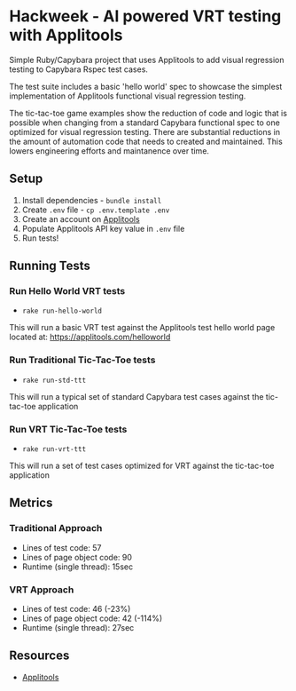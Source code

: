 # Hackweek - AI powered VRT testing with Applitools

Simple Ruby/Capybara project that uses Applitools to add visual regression testing to Capybara Rspec test cases.

The test suite includes a basic 'hello world' spec to showcase the simplest implementation of Applitools functional visual regression testing.

The tic-tac-toe game examples show the reduction of code and logic that is possible when changing from a standard Capybara functional spec to one optimized for visual regression testing. There are substantial reductions in the amount of automation code that needs to created and maintained. This lowers engineering efforts and maintanence over time.

## Setup

1. Install dependencies - `bundle install`
2. Create `.env` file - `cp .env.template .env`
3. Create an account on [Applitools](https://applitools.com/)
3. Populate Applitools API key value in `.env` file
4. Run tests!

## Running Tests

### Run Hello World VRT tests

- `rake run-hello-world`

This will run a basic VRT test against the Applitools test hello world page located at: https://applitools.com/helloworld

### Run Traditional Tic-Tac-Toe tests

- `rake run-std-ttt`

This will run a typical set of standard Capybara test cases against the tic-tac-toe application

### Run VRT Tic-Tac-Toe tests

- `rake run-vrt-ttt`

This will run a set of test cases optimized for VRT against the tic-tac-toe application

## Metrics

### Traditional Approach

- Lines of test code: 57
- Lines of page object code: 90
- Runtime (single thread): 15sec

### VRT Approach

- Lines of test code: 46 (-23%)
- Lines of page object code: 42 (-114%)
- Runtime (single thread): 27sec

## Resources

-  [Applitools](https://applitools.com/)